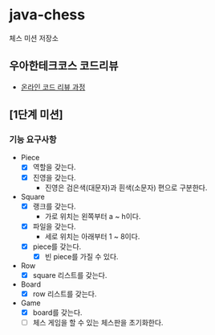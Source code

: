 # java-chess

체스 미션 저장소

## 우아한테크코스 코드리뷰

- [온라인 코드 리뷰 과정](https://github.com/woowacourse/woowacourse-docs/blob/master/maincourse/README.md)

## [1단계 미션]

### 기능 요구사항

- Piece
    - [x] 역할을 갖는다.
    - [x] 진영을 갖는다.
        - 진영은 검은색(대문자)과 흰색(소문자) 편으로 구분한다.

- Square
    - [x] 랭크를 갖는다.
        - 가로 위치는 왼쪽부터 a ~ h이다.
    - [x] 파일을 갖는다.
        - 세로 위치는 아래부터 1 ~ 8이다.
    - [x] piece를 갖는다.
        - [x] 빈 piece를 가질 수 있다.

- Row
    - [x] square 리스트를 갖는다.

- Board
    - [x] row 리스트를 갖는다.

- Game
    - [x] board를 갖는다.
    - [ ] 체스 게임을 할 수 있는 체스판을 초기화한다.

